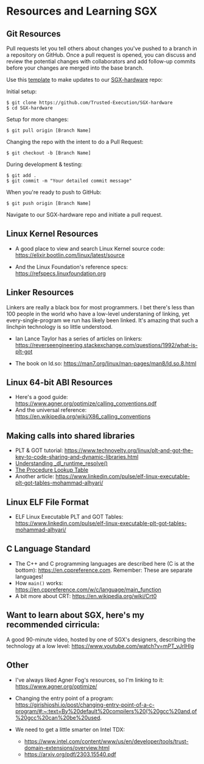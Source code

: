# Resources and Learning SGX

## Git Resources
Pull requests let you tell others about changes you've pushed to a branch in a repository on GitHub. 
Once a pull request is opened, you can discuss and review the potential changes with collaborators 
and add follow-up commits before your changes are merged into the base branch.

Use this [template](https://www.freecodecamp.org/news/how-to-make-your-first-pull-request-on-github-3/) 
to make updates to our [SGX-hardware](https://github.com/Trusted-Execution/SGX-hardware) repo:

Initial setup:

    $ git clone https://github.com/Trusted-Execution/SGX-hardware
    $ cd SGX-hardware

Setup for more changes:

    $ git pull origin [Branch Name]

Changing the repo with the intent to do a Pull Request:

    $ git checkout -b [Branch Name]
  
During development & testing:
  
    $ git add .
    $ git commit -m "Your detailed commit message"

When you're ready to push to GitHub:

    $ git push origin [Branch Name]

Navigate to our SGX-hardware repo and initiate a pull request.


## Linux Kernel Resources
- A good place to view and search Linux Kernel source code:  https://elixir.bootlin.com/linux/latest/source

- And the Linux Foundation's reference specs:  https://refspecs.linuxfoundation.org

## Linker Resources
Linkers are really a black box for most programmers.  I bet there's less than 100 people in the world
who have a low-level understaning of linking, yet every-single-program we run has likely been linked.
It's amazing that such a linchpin technology is so little understood.  

- Ian Lance Taylor has a series of articles on linkers:  https://reverseengineering.stackexchange.com/questions/1992/what-is-plt-got

- The book on ld.so:  https://man7.org/linux/man-pages/man8/ld.so.8.html

## Linux 64-bit ABI Resources
- Here's a good guide:  https://www.agner.org/optimize/calling_conventions.pdf
- And the universal reference:  https://en.wikipedia.org/wiki/X86_calling_conventions


## Making calls into shared libraries
- PLT & GOT tutorial:  https://www.technovelty.org/linux/plt-and-got-the-key-to-code-sharing-and-dynamic-libraries.html
- [Understanding _dl_runtime_resolve()](https://ypl.coffee/dl-resolve/)
- [The Procedure Lookup Table](https://bottomupcs.sourceforge.net/csbu/x3882.htm)
- Another article:  https://www.linkedin.com/pulse/elf-linux-executable-plt-got-tables-mohammad-alhyari/

  
## Linux ELF File Format

- ELF Linux Executable PLT and GOT Tables:  https://www.linkedin.com/pulse/elf-linux-executable-plt-got-tables-mohammad-alhyari/


## C Language Standard
- The C++ and C programming languages are described here (C is at the bottom): https://en.cppreference.com.  Remember:  These are separate languages!
- How `main()` works:  https://en.cppreference.com/w/c/language/main_function
- A bit more about CRT:  https://en.wikipedia.org/wiki/Crt0

  
## Want to learn about SGX, here's my recommended cirricula:
A good 90-minute video, hosted by one of SGX's designers, describing the technology at a low level:  https://www.youtube.com/watch?v=mPT_vJrlHlg


## Other
- I've always liked Agner Fog's resources, so I'm linking to it:  https://www.agner.org/optimize/

- Changing the entry point of a program:  https://girishjoshi.io/post/changing-entry-point-of-a-c-program/#:~:text=By%20default%20compilers%20(%20gcc%20and,of%20gcc%20can%20be%20used.

- We need to get a little smarter on Intel TDX:
  - https://www.intel.com/content/www/us/en/developer/tools/trust-domain-extensions/overview.html
  - https://arxiv.org/pdf/2303.15540.pdf

